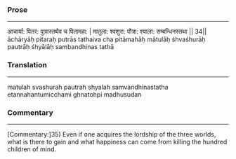 ### Prose 
 --- 
आचार्या: पितर: पुत्रास्तथैव च पितामहा: |
मातुला: श्वशुरा: पौत्रा: श्याला: सम्बन्धिनस्तथा || 34||
āchāryāḥ pitaraḥ putrās tathaiva cha pitāmahāḥ
mātulāḥ śhvaśhurāḥ pautrāḥ śhyālāḥ sambandhinas tathā

### Translation 
 --- 
matulah svashurah pautrah shyalah samvandhinastatha etannahantumicchami ghnatohpi madhusudan

### Commentary 
 --- 
[Commentary:]35) Even if one acquires the lordship of the three worlds, what is there to gain and what happiness can come from killing the hundred children of mind.
